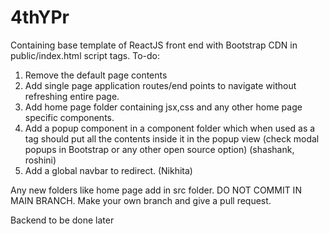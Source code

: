 # 4thYPr
Containing base template of ReactJS front end with Bootstrap CDN in public/index.html script tags.
To-do:
1) Remove the default page contents
2) Add single page application routes/end points to navigate without refreshing entire page.
3) Add home page folder containing jsx,css and any other home page specific components.
4) Add a popup component in a component folder which when used as a tag should put all the contents inside it in the popup view (check modal popups in Bootstrap or any other open source option) (shashank, roshini)
5) Add a global navbar to redirect. (Nikhita)

Any new folders like home page add in src folder. DO NOT COMMIT IN MAIN BRANCH. Make your own branch and give a pull request.

Backend to be done later
